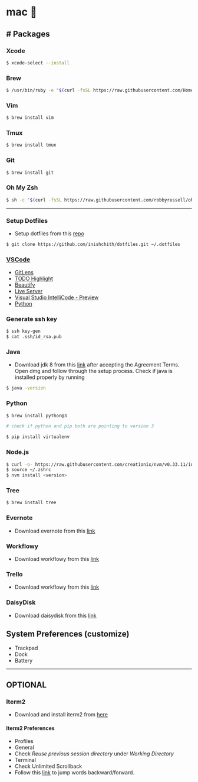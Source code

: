 # mac 


## # Packages


### Xcode

```bash
$ xcode-select --install
```

### Brew

```bash
$ /usr/bin/ruby -e "$(curl -fsSL https://raw.githubusercontent.com/Homebrew/install/master/install)"
```

### Vim

```bash
$ brew install vim
```

### Tmux

```bash
$ brew install tmux
```

### Git

```bash
$ brew install git
```

### Oh My Zsh

```bash
$ sh -c "$(curl -fsSL https://raw.githubusercontent.com/robbyrussell/oh-my-zsh/master/tools/install.sh)"
```

<hr>


### Setup Dotfiles

- Setup dotfiles from this [repo](https://github.com/inishchith/dotfiles)

```bash
$ git clone https://github.com/inishchith/dotfiles.git ~/.dotfiles
```

### [VSCode](https://code.visualstudio.com/)

- [GitLens](https://marketplace.visualstudio.com/items?itemName=eamodio.gitlens)
- [TODO Highlight](https://marketplace.visualstudio.com/items?itemName=wayou.vscode-todo-highlight)
- [Beautify](https://marketplace.visualstudio.com/items?itemName=HookyQR.beautify)
- [Live Server](https://marketplace.visualstudio.com/items?itemName=ritwickdey.LiveServer)
- [Visual Studio IntelliCode - Preview](https://marketplace.visualstudio.com/items?itemName=VisualStudioExptTeam.vscodeintellicode)
- [Python](https://marketplace.visualstudio.com/items?itemName=ms-python.python)

### Generate ssh key

```bash
$ ssh key-gen
$ cat .ssh/id_rsa.pub
```

### Java

- Download jdk 8 from this [link](http://www.oracle.com/technetwork/java/javase/downloads/jdk8-downloads-2133151.html) after accepting the Agreement Terms. Open dmg and follow through the setup process. Check if java is installed properly by running

```bash
$ java -version
```

### Python

```bash
$ brew install python@3

# check if python and pip both are pointing to version 3

$ pip install virtualenv
```

### Node.js

```bash
$ curl -o- https://raw.githubusercontent.com/creationix/nvm/v0.33.11/install.sh | bash
$ source ~/.zshrc
$ nvm install <version>
```

### Tree

```bash
$ brew install tree
```

### Evernote

- Download evernote from this [link](https://evernote.com/download)

### Workflowy

- Download workflowy from this [link](https://workflowy.com)

### Trello

- Download workflowy from this [link](https://trello.com/)

### DaisyDisk

- Download daisydisk from this [link](https://daisydiskapp.com/)

## System Preferences (customize)

- Trackpad
- Dock
- Battery

<hr>

## OPTIONAL

### Iterm2

- Download and install iterm2 from [here](https://www.iterm2.com/downloads.html)

#### Iterm2 Preferences

* Profiles
* General
* Check *Reuse previous session directory* under *Working Directory*
* Terminal
* Check Unlimited Scrollback
* Follow this [link](https://coderwall.com/p/h6yfda/use-and-to-jump-forwards-backwards-words-in-iterm-2-on-os-x) to jump words backward/forward.
